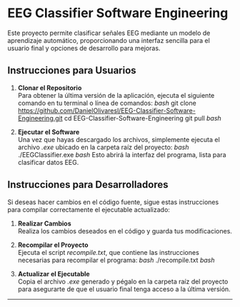 # EEG Classifier Software Engineering

Este proyecto permite clasificar señales EEG mediante un modelo de aprendizaje automático, proporcionando una interfaz sencilla para el usuario final y opciones de desarrollo para mejoras.

## Instrucciones para Usuarios

1. **Clonar el Repositorio**  
   Para obtener la última versión de la aplicación, ejecuta el siguiente comando en tu terminal o línea de comandos:
   _bash_
   git clone https://github.com/DanielOlivaresl/EEG-Classifier-Software-Engineering.git
   cd EEG-Classifier-Software-Engineering
   git pull
   _bash_

2. **Ejecutar el Software**  
   Una vez que hayas descargado los archivos, simplemente ejecuta el archivo _.exe_ ubicado en la carpeta raíz del proyecto:
   _bash_
   ./EEGClassifier.exe
   _bash_
   Esto abrirá la interfaz del programa, lista para clasificar datos EEG.

## Instrucciones para Desarrolladores

Si deseas hacer cambios en el código fuente, sigue estas instrucciones para compilar correctamente el ejecutable actualizado:

1. **Realizar Cambios**  
   Realiza los cambios deseados en el código y guarda tus modificaciones.

2. **Recompilar el Proyecto**  
   Ejecuta el script _recompile.txt_, que contiene las instrucciones necesarias para recompilar el programa:
   _bash_
   ./recompile.txt
   _bash_

3. **Actualizar el Ejecutable**  
   Copia el archivo _.exe_ generado y pégalo en la carpeta raíz del proyecto para asegurarte de que el usuario final tenga acceso a la última versión.

---
